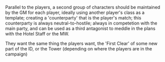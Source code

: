 Parallel to the players, a second group of characters should be maintained by the GM for each player, ideally using
another player's class as a template; creating a 'counterparty' that is the player's match; this counterparty is always
neutral-to-hostile; always in competetion with the main party, and can be used as a third antagonist to meddle in the
plans with the Hotel Staff or the MW.

They want the same thing the players want, the 'First Clear' of some new part of the ID, or the Tower (depending on
where the players are in the campaign)
